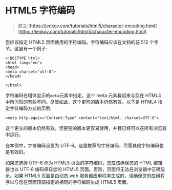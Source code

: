 # HTML5 字符编码

> 原文:[https://jenkov.com/tutorials/html5/character-encoding.html](https://jenkov.com/tutorials/html5/character-encoding.html)

您应该指定 HTML5 页面使用的字符编码。字符编码应该在文档的前 512 个字节。这里有一个例子:

```
<!DOCTYPE html>
<html lang="en">
<head>
<meta charset="utf-8">
</head>

</html>

```

字符编码在粗体显示的`meta`元素中指定。这个 meta 元素看起来与您在 HTML4 中所习惯的有些不同。尽管如此，这个更短的版本仍然有效。以下是 HTML4 指定字符编码方式的示例:

```
<meta http-equiv="Content-Type" content="text/html; charset=UTF-8">

```

这个更长的版本仍然有效，但更短的版本更容易使用，并且已经可以在所有浏览器中运行。

在本例中，字符编码设置为 UTF-8。这是推荐的字符编码，尽管其他字符编码也是有效的。

如果您选择 UTF-8 作为 HTML5 页面的字符编码，您应该确保您的 HTML 编辑器也以 UTF-8 编码保存您的 HTML5 页面。否则，页面将无法在浏览器中正确显示。如果 HTML5 页面是由动态 web 服务器应用程序生成的，请确保您的应用程序以与您在页面顶部指定的相同的字符编码生成 HTML5 页面。